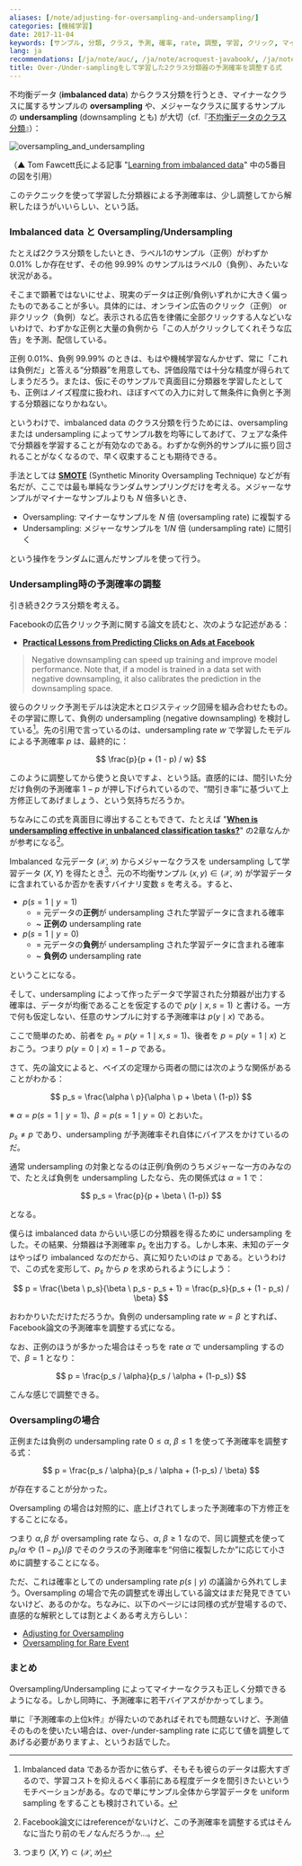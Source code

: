 ```yaml
---
aliases: [/note/adjusting-for-oversampling-and-undersampling/]
categories: [機械学習]
date: 2017-11-04
keywords: [サンプル, 分類, クラス, 予測, 確率, rate, 調整, 学習, クリック, マイナー]
lang: ja
recommendations: [/ja/note/auc/, /ja/note/acroquest-javabook/, /ja/note/holt-winters/]
title: Over-/Under-samplingをして学習した2クラス分類器の予測確率を調整する式
---
```


不均衡データ (**imbalanced data**) からクラス分類を行うとき、マイナーなクラスに属するサンプルの **oversampling** や、メジャーなクラスに属するサンプルの **undersampling** (downsampling とも) が大切（cf.『[不均衡データのクラス分類](https://www.slideshare.net/sfchaos/ss-11307051)』）：

![oversampling_and_undersampling](/images/misc/oversampling_and_undersampling.jpg)

（▲ Tom Fawcett氏による記事 "[Learning from imbalanced data](https://svds.com/learning-imbalanced-classes/)" 中の5番目の図を引用）

このテクニックを使って学習した分類器による予測確率は、少し調整してから解釈したほうがいいらしい、という話。

### Imbalanced data と Oversampling/Undersampling

たとえば2クラス分類をしたいとき、ラベル1のサンプル（正例）がわずか 0.01% しか存在せず、その他 99.99% のサンプルはラベル0（負例）、みたいな状況がある。

そこまで顕著ではないにせよ、現実のデータは正例/負例いずれかに大きく偏ったものであることが多い。具体的には、オンライン広告のクリック（正例） or 非クリック（負例）など。表示される広告を律儀に全部クリックする人などいないわけで、わずかな正例と大量の負例から「この人がクリックしてくれそうな広告」を予測、配信している。

正例 0.01%、負例 99.99% のときは、もはや機械学習なんかせず、常に「これは負例だ」と答える“分類器”を用意しても、評価段階では十分な精度が得られてしまうだろう。または、仮にそのサンプルで真面目に分類器を学習したとしても、正例はノイズ程度に扱われ、ほぼすべての入力に対して無条件に負例と予測する分類器になりかねない。

というわけで、imbalanced data のクラス分類を行うためには、oversampling または undersampling によってサンプル数を均等にしてあげて、フェアな条件で分類器を学習することが有効なのである。わずかな例外的サンプルに振り回されることがなくなるので、早く収束することも期待できる。

手法としては **[SMOTE](https://www.cs.cmu.edu/afs/cs/project/jair/pub/volume16/chawla02a-html/chawla2002.html)** (Synthetic Minority Oversampling Technique) などが有名だが、ここでは最も単純なランダムサンプリングだけを考える。メジャーなサンプルがマイナーなサンプルよりも $N$ 倍多いとき、

- Oversampling: マイナーなサンプルを $N$ 倍 (oversampling rate) に複製する
- Undersampling: メジャーなサンプルを $1/N$ 倍 (undersampling rate) に間引く

という操作をランダムに選んだサンプルを使って行う。

### Undersampling時の予測確率の調整

引き続き2クラス分類を考える。

Facebookの広告クリック予測に関する論文を読むと、次のような記述がある：

- **[Practical Lessons from Predicting Clicks on Ads at Facebook](https://research.fb.com/publications/practical-lessons-from-predicting-clicks-on-ads-at-facebook/)**

> Negative downsampling can speed up training and improve
model performance. Note that, if a model is trained in a data set with negative downsampling, it also calibrates the prediction
in the downsampling space.

彼らのクリック予測モデルは決定木とロジスティック回帰を組み合わせたもの。その学習に際して、負例の undersampling (negative downsampling) を検討している[^1]。先の引用で言っているのは、undersampling rate $w$ で学習したモデルによる予測確率 $p$ は、最終的に：

$$
\frac{p}{p + (1 - p) / w}
$$

このように調整してから使うと良いですよ、という話。直感的には、間引いた分だけ負例の予測確率 $1 - p$ が押し下げられているので、“間引き率”に基づいて上方修正してあげましょう、という気持ちだろうか。

ちなみにこの式を真面目に導出することもできて、たとえば "**[When is undersampling effective in unbalanced classification tasks?](https://link.springer.com/chapter/10.1007/978-3-319-23528-8_13)**" の2章なんかが参考になる[^2]。

Imbalanced な元データ $(\mathcal{X}, \mathcal{Y})$ からメジャーなクラスを undersampling して学習データ $(X, Y)$ を得たとき[^3]、元の不均衡サンプル $(x,y) \in (\mathcal{X}, \mathcal{Y})$ が学習データに含まれているか否かを表すバイナリ変数 $s$ を考える。すると、

- $p(s=1 \mid y=1)$
  - = 元データの**正例**が undersampling された学習データに含まれる確率
  - ~ **正例の** undersampling rate
- $p(s=1 \mid y=0)$
  - = 元データの**負例**が undersampling された学習データに含まれる確率
  - ~ **負例の** undersampling rate

ということになる。

そして、undersampling によって作ったデータで学習された分類器が出力する確率は、データが均衡であることを仮定するので $p(y \mid x, s=1)$ と書ける。一方で何も仮定しない、任意のサンプルに対する予測確率は $p(y \mid x)$ である。

ここで簡単のため、前者を $p_s = p(y=1 \mid x, s=1)$、後者を $p = p(y=1 \mid x)$ とおこう。つまり $p(y=0 \mid x) = 1 - p$ である。

さて、先の論文によると、ベイズの定理から両者の間には次のような関係があることがわかる：

$$
p_s = \frac{\alpha \ p}{\alpha \ p + \beta \ (1-p)}
$$

※ $\alpha = p(s=1 \mid y=1)$、$\beta = p(s=1 \mid y=0)$ とおいた。

$p_s \neq p$ であり、undersampling が予測確率それ自体にバイアスをかけているのだ。

通常 undersampling の対象となるのは正例/負例のうちメジャーな一方のみなので、たとえば負例を undersampling したなら、先の関係式は $\alpha = 1$ で：

$$
p_s = \frac{p}{p + \beta \ (1-p)}
$$

となる。

僕らは imbalanced data からいい感じの分類器を得るために undersampling をした。その結果、分類器は予測確率 $p_s$ を出力する。しかし本来、未知のデータはやっぱり imbalanced なのだから、真に知りたいのは $p$ である。というわけで、この式を変形して、$p_s$ から $p$ を求められるようにしよう：

$$
p = \frac{\beta \ p_s}{\beta \ p_s - p_s + 1} = \frac{p_s}{p_s + (1 - p_s) / \beta}
$$

おわかりいただけただろうか。負例の undersampling rate $w = \beta$ とすれば、Facebook論文の予測確率を調整する式になる。

なお、正例のほうが多かった場合はそっちを rate $\alpha$ で undersampling するので、$\beta = 1$ となり：

$$
p = \frac{p_s / \alpha}{p_s / \alpha + (1-p_s)}
$$

こんな感じで調整できる。

### Oversamplingの場合

正例または負例の undersampling rate $0 \leq \alpha, \ \beta \leq 1$ を使って予測確率を調整する式：

$$
p = \frac{p_s / \alpha}{p_s / \alpha + (1-p_s) / \beta}
$$

が存在することが分かった。

Oversampling の場合は対照的に、底上げされてしまった予測確率の下方修正をすることになる。

つまり $\alpha, \beta$ が oversampling rate なら、$\alpha, \ \beta \geq 1$ なので、同じ調整式を使って $p_s / \alpha$ や $(1-p_s)/\beta$ でそのクラスの予測確率を“何倍に複製したか”に応じて小さめに調整することになる。

ただ、これは確率としての undersampling rate $p(s \mid y)$ の議論から外れてしまう。Oversampling の場合で先の調整式を導出している論文はまだ発見できていないけど、あるのかな。ちなみに、以下のページには同様の式が登場するので、直感的な解釈としては割とよくある考え方らしい：

- [Adjusting for Oversampling](http://blog.data-miners.com/2009/09/adjusting-for-oversampling.html)
- [Oversampling for Rare Event](http://www.listendata.com/2015/04/oversampling-for-rare-event.html)

### まとめ

Oversampling/Undersampling によってマイナーなクラスも正しく分類できるようになる。しかし同時に、予測確率に若干バイアスがかかってしまう。

単に『予測確率の上位k件』が得たいのであればそれでも問題ないけど、予測値そのものを使いたい場合は、over-/under-sampling rate に応じて値を調整してあげる必要がありますよ、というお話でした。

[^1]: Imbalanced data であるか否かに依らず、そもそも彼らのデータは膨大すぎるので、学習コストを抑えるべく事前にある程度データを間引きたいというモチベーションがある。なので単にサンプル全体から学習データを uniform sampling をすることも検討されている。
[^2]: Facebook論文にはreferenceがないけど、この予測確率を調整する式はそんなに当たり前のモノなんだろうか…。
[^3]: つまり $(X, Y) \subset (\mathcal{X}, \mathcal{Y})$